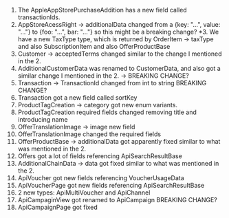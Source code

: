 1. The AppleAppStorePurchaseAddition has a new field called transactionIds.
2. AppStoreAcessRight -> additionalData changed from a {key: "...", value: "..."} to {foo: "...", bar: "..."} so this might be a breaking change?
*3. We have a new TaxType type, which is returned by OrderItem -> taxType and also SubscriptionItem and also OfferProductBase
4. Customer -> acceptedTerms changed similar to the change I mentioned in the 2.
5. AdditionalCustomerData was renamed to CustomerData, and also got a similar change I mentioned in the 2. -> BREAKING CHANGE?
6. Transaction -> TransactionId changed from int to string BREAKING CHANGE?
7. Transaction got a new field called sortKey
8. ProductTagCreation -> category got new enum variants.
9. ProductTagCreation required fields changed removing title and introducing name
10. OfferTranslationImage -> image new field
11. OfferTranslationImage changed the required fields
12. OfferProductBase -> additionalData got apparently fixed similar to what was mentioned in the 2.
13. Offers got a lot of fields referencing ApiSearchResultBase
14. AdditionalChainData -> data got fixed similar to what was mentioned in the 2.
15. ApiVoucher got new fields referencing VoucherUsageData
16. ApiVoucherPage got new fields referencing ApiSearchResultBase
17. 2 new types: ApiMultiVoucher and ApiChannel
18. ApiCampaginView got renamed to ApiCampaign BREAKING CHANGE?
19. ApiCampaignPage got fixed


